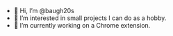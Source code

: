 - 👋 Hi, I’m @baugh20s
- 👀 I’m interested in small projects I can do as a hobby.
- 🌱 I’m currently working on a Chrome extension.

<!---
baugh20s/baugh20s is a ✨ special ✨ repository because its `README.md` (this file) appears on your GitHub profile.
You can click the Preview link to take a look at your changes.
--->
